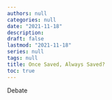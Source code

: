 ```yaml
---
authors: null
categories: null
date: "2021-11-18"
description: 
draft: false
lastmod: "2021-11-18"
series: null
tags: null
title: Once Saved, Always Saved?
toc: true
---
```


Debate